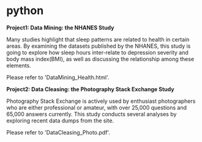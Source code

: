 # python

**Project1: Data Mining: the NHANES Study**

Many studies highlight that sleep patterns are related to health in certain areas. By examining the datasets published by the NHANES, this study is going to explore how sleep hours inter-relate to depression severity and body mass index(BMI), as well as discussing the relationship among these elements. 

Please refer to 'DataMining_Health.html'. 

**Project2: Data Cleasing: the Photography Stack Exchange Study**

Photography Stack Exchange is actively used by enthusiast photographers who are either professional or amateur, with over 25,000 questions and 65,000 answers currently. This study conducts several analyses by exploring recent data dumps from the site.

Please refer to 'DataCleasing_Photo.pdf'. 
